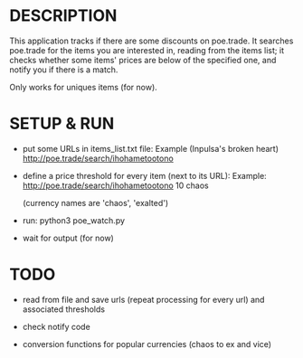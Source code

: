 # DESCRIPTION
This application tracks if there are some discounts on poe.trade.
It searches poe.trade for the items you are interested in, reading from the items list;
it checks whether some items' prices are below of the specified one, and notify you if there is a match.

Only works for uniques items (for now).


# SETUP & RUN
- put some URLs in items_list.txt file:
	Example (Inpulsa's broken heart)
	http://poe.trade/search/ihohametootono

- define a price threshold for every item (next to its URL):
	Example:
	http://poe.trade/search/ihohametootono 10 chaos

	(currency names are 'chaos', 'exalted')

- run:
	python3 poe_watch.py

- wait for output (for now)


# TODO
- read from file and save urls (repeat processing for every url) and associated thresholds

- check notify code

- conversion functions for popular currencies (chaos to ex and vice)
